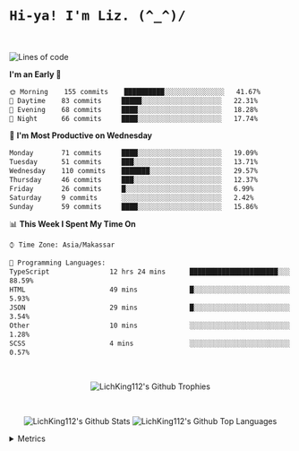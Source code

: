 
# `Hi-ya! I'm Liz. (^_^)/ `

<br>

<!--START_SECTION:waka-->
![Lines of code](https://img.shields.io/badge/From%20Hello%20World%20I%27ve%20Written-10631%20lines%20of%20code-blue)

**I'm an Early 🐤** 

```text
🌞 Morning    155 commits    ██████████░░░░░░░░░░░░░░░   41.67% 
🌆 Daytime    83 commits     █████░░░░░░░░░░░░░░░░░░░░   22.31% 
🌃 Evening    68 commits     ████░░░░░░░░░░░░░░░░░░░░░   18.28% 
🌙 Night      66 commits     ████░░░░░░░░░░░░░░░░░░░░░   17.74%

```
📅 **I'm Most Productive on Wednesday** 

```text
Monday       71 commits     ████░░░░░░░░░░░░░░░░░░░░░   19.09% 
Tuesday      51 commits     ███░░░░░░░░░░░░░░░░░░░░░░   13.71% 
Wednesday    110 commits    ███████░░░░░░░░░░░░░░░░░░   29.57% 
Thursday     46 commits     ███░░░░░░░░░░░░░░░░░░░░░░   12.37% 
Friday       26 commits     █░░░░░░░░░░░░░░░░░░░░░░░░   6.99% 
Saturday     9 commits      ░░░░░░░░░░░░░░░░░░░░░░░░░   2.42% 
Sunday       59 commits     ████░░░░░░░░░░░░░░░░░░░░░   15.86%

```


📊 **This Week I Spent My Time On** 

```text
⌚︎ Time Zone: Asia/Makassar

💬 Programming Languages: 
TypeScript               12 hrs 24 mins      ██████████████████████░░░   88.59% 
HTML                     49 mins             █░░░░░░░░░░░░░░░░░░░░░░░░   5.93% 
JSON                     29 mins             █░░░░░░░░░░░░░░░░░░░░░░░░   3.54% 
Other                    10 mins             ░░░░░░░░░░░░░░░░░░░░░░░░░   1.28% 
SCSS                     4 mins              ░░░░░░░░░░░░░░░░░░░░░░░░░   0.57%

```


<!--END_SECTION:waka-->

<br>

  <p align="center">
    <img alt="LichKing112's Github Trophies" src="https://github-profile-trophy.vercel.app/?username=LichKing112&theme=onedark" />
  </p>
  
 <br>
 <p align="center">
    <img alt="LichKing112's Github Stats" src="https://github-readme-stats.vercel.app/api?username=lichking112&theme=gotham&show_icons=true" />
    <img alt="LichKing112's Github Top Languages" src="https://github-readme-stats.vercel.app/api/top-langs/?username=lichking112&theme=gotham&layout=compact" />
  </p>


<details>
  <summary>Metrics</summary>
  <br>
  <p align="center">
    <img alt="LichKing112's Github Metrics" src="https://github.com/LichKing112/LichKing112/blob/master/github-metrics.svg" />
  </p>
</details>



